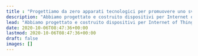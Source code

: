 ```yaml
---
title : "Progettiamo da zero apparati tecnologici per promuovere uno sviluppo sostenibile"
description: "Abbiamo progettato e costruito dispositivi per Internet of Things dall'esordio di Arduino. Inizia il tuo progetto con le idee giuste e fai funzionare il tuo hardware con il nostro software free."
lead: "Abbiamo progettato e costruito dispositivi per Internet of Things dall'esordio di Arduino. Inizia il tuo progetto con gli strumenti giusti e potenzia il tuo hardware con la nostra app in Machine Learning."
date: 2020-10-06T08:47:36+00:00
lastmod: 2020-10-06T08:47:36+00:00
draft: false
images: []
---
```


